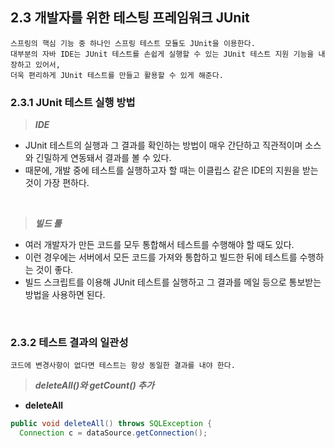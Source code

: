## 2.3 개발자를 위한 테스팅 프레임워크 JUnit
```
스프링의 핵심 기능 중 하나인 스프링 테스트 모듈도 JUnit을 이용한다.
대부분의 자바 IDE는 JUnit 테스트를 손쉽게 실행할 수 있는 JUnit 테스트 지원 기능을 내장하고 있어서,
더욱 편리하게 JUnit 테스트를 만들고 활용할 수 있게 해준다.
```
### 2.3.1 JUnit 테스트 실행 방법
> ***IDE***

- JUnit 테스트의 실행과 그 결과를 확인하는 방법이 매우 간단하고 직관적이며 소스와 긴밀하게 연동돼서 결과를 볼 수 있다.
- 때문에, 개발 중에 테스트를 실행하고자 할 때는 이클립스 같은 IDE의 지원을 받는 것이 가장 편하다.

<br/>

> ***빌드 툴***

- 여러 개발자가 만든 코드를 모두 통합해서 테스트를 수행해야 할 때도 있다.
- 이런 경우에는 서버에서 모든 코드를 가져와 통합하고 빌드한 뒤에 테스트를 수행하는 것이 좋다.
- 빌드 스크립트를 이용해 JUnit 테스트를 실행하고 그 결과를 메일 등으로 통보받는 방법을 사용하면 된다.

<br/>

### 2.3.2 테스트 결과의 일관성
```
코드에 변경사항이 없다면 테스트는 항상 동일한 결과를 내야 한다.
```
> ***deleteAll()와 getCount() 추가***

- **deleteAll**

```java
public void deleteAll() throws SQLException {
  Connection c = dataSource.getConnection();
```
